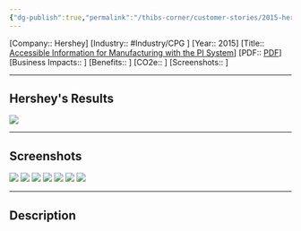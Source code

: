 ```yaml
---
{"dg-publish":true,"permalink":"/thibs-corner/customer-stories/2015-hershey-accessible-information-for-manufacturing-with-the-pi-system/"}
---
```


[Company:: Hershey]
[Industry:: #Industry/CPG ]
[Year:: 2015]
[Title:: [Accessible Information for Manufacturing with the PI System](https://resources.osisoft.com/presentations/accessible-information-for-manufacturing-with-pi-system-p2/)]
[PDF:: [PDF](https://cdn.osisoft.com/corp/en/media/presentations/2015/UsersConference2015/PDF/UsersConference2015_TheHersheyCompany_Gregg_AccessibleInformationforManufacturingwithPISystem.pdf)]
[Business Impacts:: ]
[Benefits:: ]
[CO2e:: ]
[Screenshots:: ] 

---
## Hershey's Results
![](https://i.imgur.com/MWxWI6e.png)

---
## Screenshots
![](https://i.imgur.com/1grxJfs.png)
![](https://i.imgur.com/3EV5N8d.png)
![](https://i.imgur.com/47ke0DN.png)
![](https://i.imgur.com/dgi8cug.png)
![](https://i.imgur.com/tZCqNL9.png)
![](https://i.imgur.com/JJT958e.png)
![](https://i.imgur.com/aE7Pvxz.png)


---
## Description